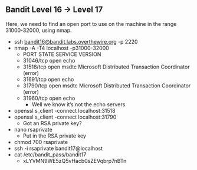 ## Bandit Level 16 → Level 17
Here, we need to find an open port to use on the machine in the range 31000-32000, using nmap.
- ssh bandit16@bandit.labs.overthewire.org -p 2220
- nmap -A -T4 localhost -p31000-32000
    - PORT      STATE SERVICE VERSION
    - 31046/tcp open  echo
    - 31518/tcp open  msdtc   Microsoft Distributed Transaction Coordinator (error)
    - 31691/tcp open  echo
    - 31790/tcp open  msdtc   Microsoft Distributed Transaction Coordinator (error)
    - 31960/tcp open  echo
        - Well we know it’s not the echo servers
- openssl s_client -connect localhost:31518
- openssl s_client -connect localhost:31790
    - Got an RSA private key?
- nano rsaprivate
    - Put in the RSA private key
- chmod 700 rsaprivate
- ssh -i rsaprivate bandit17@localhost
- cat /etc/bandit_pass/bandit17
    - xLYVMN9WE5zQ5vHacb0sZEVqbrp7nBTn
